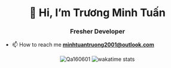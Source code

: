 <h1 align="center">👋 Hi, I’m Trương Minh Tuấn</h1>
<h3 align="center">Fresher Developer</h3>

- 📫 How to reach me **minhtuantruong2001@outlook.com**

<p align="center">
    <img align="center"
        src="https://github-readme-stats.vercel.app/api/top-langs?username=Qa160601&show_icons=true&locale=en&layout=compact&langs_count=8&count_private=true"
        alt="Qa160601"/>
    <img align='center'
        src="https://github-readme-stats.vercel.app/api/wakatime?username=Qa160601"
        alt="wakatime stats" />
</p>

<!-- <h3 align="left">Support:</h3>
<p><a href="https://www.buymeacoffee.com/MinhTuan"> <img align="left"
            src="https://cdn.buymeacoffee.com/buttons/v2/default-yellow.png" height="50" width="210"
            alt="Qa160601" /></a></p><br><br>
 -->
